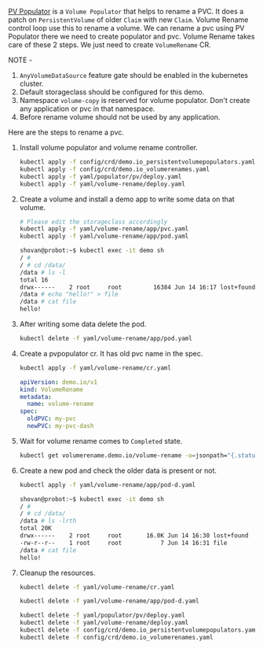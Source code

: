 [PV Populator](https://github.com/shovanmaity/k8s-volume-copy/blob/main/docs/demo/01_pv_populator.md) is a `Volume Populator` that helps to rename a PVC. It does a patch on `PersistentVolume` of older `Claim` with new `Claim`. Volume Rename control loop use this to rename a volume. We can rename a pvc using PV Populator there we need to create populator and pvc. Volume Rename takes care of these 2 steps. We just need to create `VolumeRename` CR.

NOTE -
1. `AnyVolumeDataSource` feature gate should be enabled in the kubernetes cluster.
2. Default storageclass should be configured for this demo.
3. Namespace `volume-copy` is reserved for volume populator. Don't create any application or pvc in that namespace.
4. Before rename volume should not be used by any application.

Here are the steps to rename a pvc.
1. Install volume populator and volume rename controller.
   ```bash
   kubectl apply -f config/crd/demo.io_persistentvolumepopulators.yaml
   kubectl apply -f config/crd/demo.io_volumerenames.yaml
   kubectl apply -f yaml/populator/pv/deploy.yaml
   kubectl apply -f yaml/volume-rename/deploy.yaml
   ```
2. Create a volume and install a demo app to write some data on that volume.
   ```bash
   # Please edit the storageclass accordingly
   kubectl apply -f yaml/volume-rename/app/pvc.yaml
   kubectl apply -f yaml/volume-rename/app/pod.yaml
   ```
   ```bash
   shovan@probot:~$ kubectl exec -it demo sh
   / #
   / # cd /data/
   /data # ls -l
   total 16
   drwx------    2 root     root         16384 Jun 14 16:17 lost+found
   /data # echo "hello!" > file
   /data # cat file
   hello!
   ```
3. After writing some data delete the pod.
   ```bash
   kubectl delete -f yaml/volume-rename/app/pod.yaml
   ```
4. Create a pvpopulator cr. It has old pvc name in the spec.
   ```bash
   kubectl apply -f yaml/volume-rename/cr.yaml
   ```
   ```yaml
   apiVersion: demo.io/v1
   kind: VolumeRename
   metadata:
     name: volume-rename
   spec:
     oldPVC: my-pvc
     newPVC: my-pvc-dash
   ```
5. Wait for volume rename comes to `Completed` state.
   ```bash
   kubectl get volumerename.demo.io/volume-rename -o=jsonpath="{.status.state}{'\n'}"
   ```
6. Create a new pod and check the older data is present or not.
   ```bash
   kubectl apply -f yaml/volume-rename/app/pod-d.yaml
   ```
   ```bash
   shovan@probot:~$ kubectl exec -it demo sh
   / #
   / # cd /data/
   /data # ls -lrth
   total 20K
   drwx------    2 root     root       16.0K Jun 14 16:30 lost+found
   -rw-r--r--    1 root     root           7 Jun 14 16:31 file
   /data # cat file
   hello!
   ```
7. Cleanup the resources.
   ```bash
   kubectl delete -f yaml/volume-rename/cr.yaml
   ```
   ```bash
   kubectl delete -f yaml/volume-rename/app/pod-d.yaml
   ```
   ```bash
   kubectl delete -f yaml/populator/pv/deploy.yaml
   kubectl delete -f yaml/volume-rename/deploy.yaml
   kubectl delete -f config/crd/demo.io_persistentvolumepopulators.yaml
   kubectl delete -f config/crd/demo.io_volumerenames.yaml
   ```

